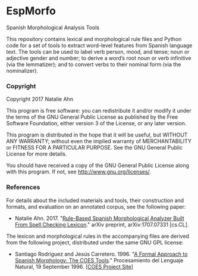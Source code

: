 # EspMorfo
Spanish Morphological Analysis Tools

This repository contains lexical and morphological rule files and Python code
for a set of tools to extract word-level features from Spanish language text.
The tools can be used to label verb person, mood, and tense; noun or adjective
gender and number; to derive a word’s root noun or verb infinitive (via the
lemmatizer); and to convert verbs to their nominal form (via the nominalizer).


### Copyright

Copyright 2017 Natalie Ahn

This program is free software: you can redistribute it and/or modify
it under the terms of the GNU General Public License as published by
the Free Software Foundation, either version 3 of the License, or
any later version.

This program is distributed in the hope that it will be useful,
but WITHOUT ANY WARRANTY; without even the implied warranty of
MERCHANTABILITY or FITNESS FOR A PARTICULAR PURPOSE.  See the
GNU General Public License for more details.

You should have received a copy of the GNU General Public License
along with this program.  If not, see <http://www.gnu.org/licenses/>.


### References

For details about the included materials and tools, their construction and
formats, and evaluation on an annotated corpus, see the following paper:

   * Natalie Ahn. 2017. "[Rule-Based Spanish Morphological Analyzer Built 
   From Spell Checking Lexicon](https://arxiv.org/pdf/1707.07331.pdf)."
   arXiv preprint, arXiv:1707.07331 [cs.CL].

The lexicon and morphological rules in the accompanying files are derived from
the following project, distributed under the same GNU GPL license:

   * Santiago Rodríguez and Jesús Carretero. 1996. "[A Formal Approach to 
   Spanish Morphology: The COES Tools](http://www.datsi.fi.upm.es/~coes/publications/sepln.pdf)."
   Procesamiento del Lenguaje Natural, 19 September 1996.
   [[COES Project Site]](http://www.datsi.fi.upm.es/~coes/coes.html)
